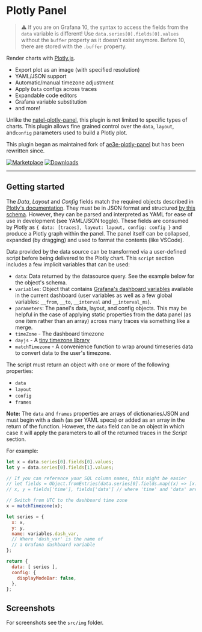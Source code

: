# Plotly Panel

> ⚠️ If you are on Grafana 10, the syntax to access the fields from the `data` variable is different! Use `data.series[0].fields[0].values` without the `buffer` property as it doesn't exist anymore. Before 10, there are stored with the `.buffer` property.

Render charts with [Plotly.js](https://plotly.com/javascript/).

- Export plot as an image (with specified resolution)
- YAML/JSON support
- Automatic/manual timezone adjustment
- Apply `Data` configs across traces
- Expandable code editors
- Grafana variable substitution
- and more!

Unlike the [natel-plotly-panel](https://github.com/NatelEnergy/grafana-plotly-panel), this plugin is not limited to specific types of charts. This plugin allows fine grained control over the `data`, `layout`, and`config` parameters used to build a Plotly plot.

This plugin began as maintained fork of [ae3e-plotly-panel](https://github.com/ae3e/ae3e-plotly-panel) but has been rewritten since.

[![Marketplace](https://img.shields.io/badge/dynamic/json?logo=grafana&color=F47A20&label=marketplace&prefix=v&query=%24.items%5B%3F%28%40.slug%20%3D%3D%20%22nline-plotlyjs-panel%22%29%5D.version&url=https%3A%2F%2Fgrafana.com%2Fapi%2Fplugins)](https://grafana.com/grafana/plugins/nline-plotlyjs-panel)
[![Downloads](https://img.shields.io/badge/dynamic/json?logo=grafana&color=F47A20&label=downloads&query=%24.items%5B%3F%28%40.slug%20%3D%3D%20%22nline-plotlyjs-panel%22%29%5D.downloads&url=https%3A%2F%2Fgrafana.com%2Fapi%2Fplugins)](https://grafana.com/grafana/plugins/nline-plotlyjs-panel)

---

## Getting started

The _Data_, _Layout_ and _Config_ fields match the required objects described in [Plotly's documentation](https://plotly.com/javascript/plotlyjs-function-reference/). They must be in JSON format and structured [by this schema](https://raw.githubusercontent.com/plotly/plotly.js/master/dist/plot-schema.json). However, they can be parsed and interpreted as YAML for ease of use in development (see YAML/JSON toggle). These fields are consumed by Plotly as `{ data: [traces], layout: layout, config: config }` and produce a Plotly graph within the panel. The panel itself can be collapsed, expanded (by dragging) and used to format the contents (like VSCode).

Data provided by the data source can be transformed via a user-defined script before being delivered to the Plotly chart. This `script` section includes a few implicit variables that can be used:

- `data`: Data returned by the datasource query. See the example below for the object's schema.
- `variables`: Object that contains [Grafana's dashboard variables](https://grafana.com/docs/grafana/latest/variables/) available in the current dashboard (user variables as well as a few global variables: `__from`, `__to`, `__interval` and `__interval_ms`).
- `parameters`: The panel's data, layout, and config objects. This may be helpful in the case of applying static properties from the data panel (as one item rather than an array) across many traces via something like a merge.
- `timeZone` - The dashboard timezone
- `dayjs` - A [tiny timezone library](https://github.com/iamkun/dayjs)
- `matchTimezone` - A convenience function to wrap around timeseries data to convert data to the user's timezone.

The script must return an object with one or more of the following properties:

- `data`
- `layout`
- `config`
- `frames`

**Note:** The `data` and `frames` properties are arrays of dictionaries/JSON and must begin with a dash (as per YAML specs) or added as an array in the return of the function. However, the `data` field can be an object in which case it will apply the parameters to all of the returned traces in the _Script_ section.

For example:

```javascript
let x = data.series[0].fields[0].values;
let y = data.series[0].fields[1].values;

// If you can reference your SQL column names, this might be easier
// let fields = Object.fromEntries(data.series[0].fields.map((x) => [x.name, x.values]));
// x, y = fields['time'], fields['data'] // where 'time' and 'data' are column names

// Switch from UTC to the dashboard time zone
x = matchTimezone(x);

let series = {
  x: x,
  y: y,
  name: variables.dash_var,
  // Where 'dash_var' is the name of
  // a Grafana dashboard variable
};

return {
  data: [ series ],
  config: {
    displayModeBar: false,
  },
};
```

## Screenshots

For screenshots see the `src/img` folder.
